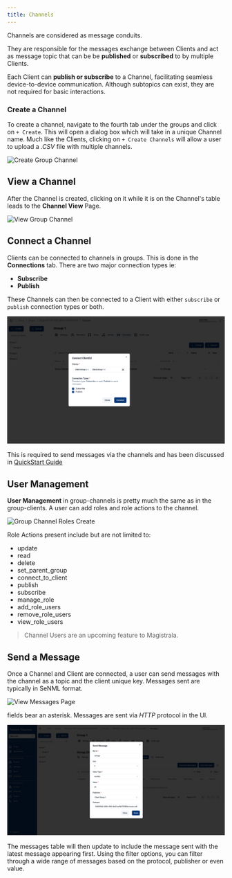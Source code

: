 ```yaml
---
title: Channels
---
```


Channels are considered as message conduits.

They are responsible for the messages exchange between Clients and act as message topic that can be be **published** or **subscribed** to by multiple Clients.

Each Client can **publish or subscribe** to a Channel, facilitating seamless device-to-device communication. Although subtopics can exist, they are not required for basic interactions.

### **Create a Channel**

To create a channel, navigate to the fourth tab under the groups and click on `+ Create`. This will open a dialog box which will take in a unique Channel name. Much like the Clients, clicking on `+ Create Channels` will allow a user to upload a _.CSV_ file with multiple channels.

![Create Group Channel](../img/users-guide/group-channel-create.png)

## View a Channel

After the Channel is created, clicking on it while it is on the Channel's table leads to the **Channel View** Page.

![View Group Channel](../img/users-guide/group-channel-view.png)

## Connect a Channel

Clients can be connected to channels in groups. This is done in the **Connections** tab. There are two major connection types ie:

- **Subscribe**
- **Publish**

These Channels can then be connected to a Client with either `subscribe` or `publish` connection types or both.

![Connect Group Channel Clients](../img/users-guide/group-channel-connections.png)

This is required to send messages via the channels and has been discussed in [QuickStart Guide][users-quick-start]

## User Management

**User Management** in group-channels is pretty much the same as in the group-clients. A user can add roles and role actions to the channel.

![Group Channel Roles Create](../img/users-guide/group-channel-roles-create.png)

Role Actions present include but are not limited to:

- update
- read
- delete
- set_parent_group
- connect_to_client
- publish
- subscribe
- manage_role
- add_role_users
- remove_role_users
- view_role_users

> Channel Users are an upcoming feature to Magistrala.

## Send a Message

Once a Channel and Client are connected, a user can send messages with the channel as a topic and the client unique key. Messages sent are typically in SeNML format.

![View Messages Page](../img/users-guide/group-messages-view.png)

fields bear an asterisk. Messages are sent via _HTTP_ protocol in the UI.

![Send Message](../img/users-guide/group-send-message.png)

The messages table will then update to include the message sent with the latest message appearing first.
Using the filter options, you can filter through a wide range of messages based on the protocol, publisher or even value.

[users-quick-start]: users-quick-start.md
